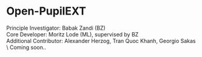 # Open-PupilEXT

Principle Investigator: Babak Zandi (BZ)\
Core Developer: Moritz Lode (ML), supervised by BZ\
Additional Contributor: Alexander Herzog, Tran Quoc Khanh, Georgio Sakas\
\\
Coming soon..
